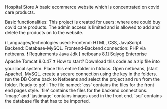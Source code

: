 Hospital Store
A basic ecommerce website which is concentrated on covid care products. 

Basic functionalities:
This project is created for users: where one could buy covid care products. The admin access is limited and is allowed to add and delete the products on to the website.

ℹ️ Languages/technologies used:
Frontend: HTML, CSS, JavaScript.
Backend: Database-MySQL.
Frontend-Backend connection: PHP via netbeans.
❗ Requirements
Java Jdk [ netbeans 8.1]
Sqlyog Enterprise
Apache Tomcat 8.0.47
❓ How to start?
Download this code as a zip file into your local system.
Place this entire folder in htdocs.
Open netbeans, [start Apache], MySQL.
create a secure connection using the key in the folders.
run the DB
Come back to Netbeans and select the project and run from the folder.
Ready to go!
ℹ️ The file named:
'css' contains the files for the front end pages style.
'file' contains the files for the backend connections.
'image' and 'jastimage' contains images used in the front end.
'sql' contains the database file that has to be imported.
